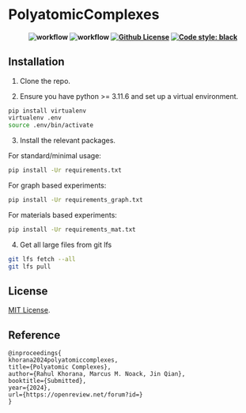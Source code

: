 # PolyatomicComplexes

<h4 align="center">
  
![workflow](https://github.com/rahulkhorana/PolyatomicComplexes/actions/workflows/build.yml/badge.svg)
![workflow](https://github.com/rahulkhorana/PolyatomicComplexes/actions/workflows/ci.yml/badge.svg)
[![Github License](https://img.shields.io/badge/License-MIT%202.0-blue.svg)](https://opensource.org/licenses/MIT)
[![Code style: black](https://img.shields.io/badge/code%20style-black-000000.svg)](https://github.com/psf/black)

</h4>

## Installation

1. Clone the repo.

2. Ensure you have python >= 3.11.6 and set up a virtual environment.
```sh
pip install virtualenv
virtualenv .env
source .env/bin/activate
```

3. Install the relevant packages.

For standard/minimal usage:
```sh
pip install -Ur requirements.txt
```

For graph based experiments:
```sh
pip install -Ur requirements_graph.txt
```

For materials based experiments:
```sh
pip install -Ur requirements_mat.txt
```

4. Get all large files from git lfs

```sh
git lfs fetch --all
git lfs pull
```


## License

[MIT License](https://github.com/rahulkhorana/PolyatomicComplexes/blob/master/LICENSE).

## Reference

```
@inproceedings{
khorana2024polyatomiccomplexes,
title={Polyatomic Complexes},
author={Rahul Khorana, Marcus M. Noack, Jin Qian},
booktitle={Submitted},
year={2024},
url={https://openreview.net/forum?id=}
}

```
